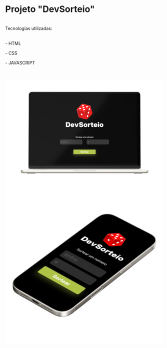<h1>Projeto "DevSorteio"</h1>
<br>
Tecnologias utilizadas:
<br>
<br>
<p>- HTML</p>
<p>- CSS</p>
<p>- JAVASCRIPT</p>
<br>
<br>
<img src="https://raw.githubusercontent.com/JeanHolanda/DevSorteio/e6ec4027ee87c62117dcc804b1ba378a8eae11c9/assets/Macbook%20Mockup.png">
<br>
<img src="https://raw.githubusercontent.com/JeanHolanda/DevSorteio/e6ec4027ee87c62117dcc804b1ba378a8eae11c9/assets/cellphone.png" width= 750px>
